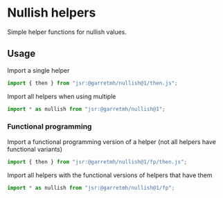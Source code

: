 # Nullish helpers

Simple helper functions for nullish values.

## Usage

Import a single helper

```ts
import { then } from "jsr:@garretmh/nullish@1/then.js";
```

Import all helpers when using multiple

```ts
import * as nullish from "jsr:@garretmh/nullish@1";
```

### Functional programming

Import a functional programming version of a helper (not all helpers have
functional variants)

```ts
import { then } from "jsr:@garretmh/nullish@1/fp/then.js";
```

Import all helpers with the functional versions of helpers that have them

```ts
import * as nullish from "jsr:@garretmh/nullish@1/fp";
```
